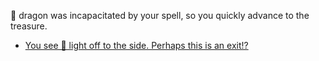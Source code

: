🐉 dragon was incapacitated by your spell, so you quickly advance to the treasure.

-  [You see 🔅 light off to the side. Perhaps this is an exit!?](1-1A.md)

